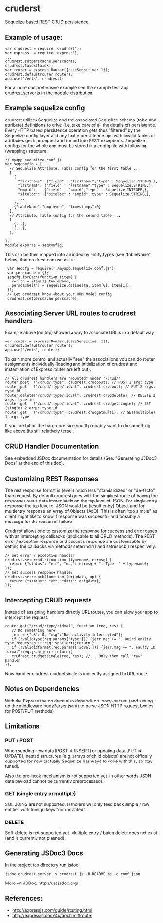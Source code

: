 # cruderst

Sequelize based REST CRUD persistence.

## Example of usage:

    var crudrest = require('crudrest');
    var express  = require('express');
    ...
    crudrest.setperscache(perscache);
    crudrest.taidx(taidx);
    var router = express.Router({caseSensitive: 1});
    crudrest.defaultrouter(router);
    app.use('/ents', crudrest);

 For a more comprehensive example see the example test app crudrest.server.js in the module distribution.

## Example sequelize config

crudrest utilizes Sequelize and the associated Sequelize schema (table and attribute) definitions to drive
(i.e. take care of all the details of) persistence. Every HTTP based persistence operation gets thus "filtered" by the Sequelize config layer and
any faulty persistence ops with invalid tables or attributes get intercepted and turned into REST exceptions.
Sequelize configs for the whole app must be stored in a config file with following (wrapping) structure:

    // myapp.sequelize.conf.js
    var seqconfig = [
      // Sequelize Attribute, Table config for the first table ...
      [
        {
          "firstname": {"field" : "firstname","type" : Sequelize.STRING,},
          "lastname": {"field" : "lastname","type" : Sequelize.STRING,},
          "empid":    {"field" : "empid","type" : Sequelize.INTEGER,},
          "siteloc":  {"siteloc" : "empid","type" : Sequelize.STRING,},
          ...
        },
        {"tableName":"employee", "timestamps":0}
      ],
      // Attribute, Table config for the second table ...
      [
        {...},
        {...},
      },
  
    ];
    module.exports = seqconfig;

This can be then mapped into an index by entity types (see "tableName" below) that crudrest can use as-is:

     var seqcfg = require("./myapp.sequelize.conf.js");
     var perscache = {};
     seqcfg.forEach(function (item) {
       var tn = item[1].tableName;
       perscache[tn] = sequelize.define(tn, item[0], item[1]);
     });
     // Let crudrest know about your ORM Model config
     crudrest.setperscache(perscache);

## Associating Server URL routes to crudrest handlers

Example above (on top) showed a way to associate URL:s in a default way

    var router = express.Router({caseSensitive: 1});
    crudrest.defaultrouter(router);
    app.use('/ents', router);

To gain more control and actually "see" the associations you can do router assignments individually
(loading and initialization of crudrest and instantiation of Express router are left out):

    // All crudrest handlers are "mounted" under "/crud/"
    router.post  ("/crud/:type", crudrest.crudpost); // POST 1 arg: type
    router.put   ("/crud/:type/:idval", crudrest.crudput); // PUT 2 args: type,id
    router.delete("/crud/:type/:idval", crudrest.cruddelete); // DELETE 2 args: type,id
    router.get   ("/crud/:type/:idval", crudrest.crudgetsingle); // GET (single) 2 args: type,id
    router.get   ("/crud/:type", crudrest.crudgetmulti); // GET(multiple) 1 arg: type

If you are bit on the hard-core side you'll probably want to do something like above
(its still relatively terse).

## CRUD Handler Documentation

See embedded JSDoc documentation for details (See: "Generating JSDoc3 Docs" at the end of this doc).

## Customizing REST Responses

The rest response format is (even) much less "standardized" or "de-facto" than request.
By default crudrest goes with the simpliest route of having the
response/ result data immediately on the top level of JSON. For single
entry response the top level of JSON would be (result entry) Object
and for multientry response an Array of Objects (AoO). This is often
"too simple" as client might like to know if response was successful
and possibly a message for the reason of failure.

Crudrest allows one to customize the response for success and error cases with an intercepting callbacks
(applicable to all CRUD methods).
The REST error / exception response and success response are customizable by setting the callbacks via methods seterrhdlr() and setrespcb() respectively:

    // Set error / exception handler
    crudrest.seterrhdlr(function (typename, errmsg) {
      return {"status": "err", "msg": errmsg + ". Type: " + typename};
    });
    // Set success response handler
    crudrest.setrespcb(function (origdata, op) {
      return {"status": "ok", "data": origdata};
    });

## Intercepting CRUD requests

Instead of assigning handlers directly URL routes, you can allow your app to intercept
the request:

    router.get("/crud/:type/:idval", function (req, res) {
       // Do something here
       jerr = {"ok": 0, "msg":"Bad activity intercepted"};
       if (!validtype(req.params['type'])) {jerr.msg += ". Weird entity type requested !";req.json(jerr);return;}
       if (!valididformat(req.params['idval'])) {jerr.msg += ". Faulty ID format";req.json(jerr);return;}
       crudrest.crudgetsingle(req, res); // .. Only then call "raw" handler
    });

Now handler crudrest.crudgetsingle is indirectly assigned to URL route.

## Notes on Dependencies

With the Express the crudrest also depends on 'body-parser' (and setting up
the middleware bodyParser.json() to parse JSON HTTP request bodies for
POST/PUT methods).

## Limitations


### PUT / POST

When sending new data (POST => INSERT) or updating data (PUT => UPDATE), nested structures
(e.g. arrays of child objects) are not officially supported for now (actually Sequelize has
ways to cope with this, so stay tuned).

Also the pre-hook mechanism is not supported yet (in other words JSON data payload cannot be currently preprocessed).

### GET (single entry or multiple)

SQL JOINS are not supported. Handlers will only feed back simple / raw entities with foreign keys
"untranslated".

### DELETE

Soft-delete is not supported yet. Multiple entry / batch delete does not exist (and is currently not planned).

## Generating JSDoc3 Docs

In the project top directory run jsdoc:

    jsdoc crudrest.server.js crudrest.js -R README.md -c conf.json

More on JSDoc: http://usejsdoc.org/

## References:

- http://expressjs.com/guide/routing.html
- http://expressjs.com/4x/api.html#router
